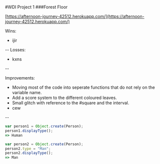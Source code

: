 #WDI Project 1
###Forest Floor

[https://afternoon-journey-42512.herokuapp.com/](https://afternoon-journey-42512.herokuapp.com/)


Wins:

- ijir

--
Losses:

- kxns

--

Improvements:

- Moving most of the code into seperate functions that do not rely on the variable name.
- Add a score system to the different coloured leaves.
- Small glitch with reference to the #square and the interval.
- cew

--


```javascript
var person1 = Object.create(Person);
person1.displayType();
=> Human

var person2 = Object.create(Person);
person2.type = "Man";
person2.displayType();
=> Man
```